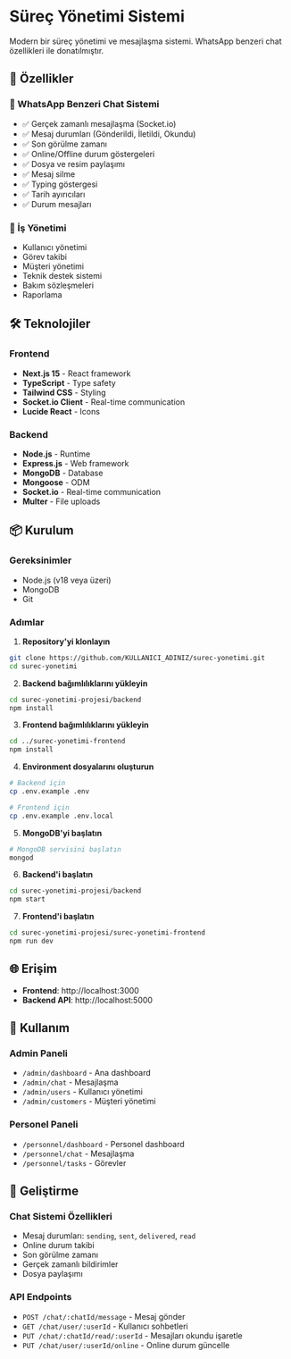 # Süreç Yönetimi Sistemi

Modern bir süreç yönetimi ve mesajlaşma sistemi. WhatsApp benzeri chat özellikleri ile donatılmıştır.

## 🚀 Özellikler

### 💬 WhatsApp Benzeri Chat Sistemi
- ✅ Gerçek zamanlı mesajlaşma (Socket.io)
- ✅ Mesaj durumları (Gönderildi, İletildi, Okundu)
- ✅ Son görülme zamanı
- ✅ Online/Offline durum göstergeleri
- ✅ Dosya ve resim paylaşımı
- ✅ Mesaj silme
- ✅ Typing göstergesi
- ✅ Tarih ayırıcıları
- ✅ Durum mesajları

### 🏢 İş Yönetimi
- Kullanıcı yönetimi
- Görev takibi
- Müşteri yönetimi
- Teknik destek sistemi
- Bakım sözleşmeleri
- Raporlama

## 🛠️ Teknolojiler

### Frontend
- **Next.js 15** - React framework
- **TypeScript** - Type safety
- **Tailwind CSS** - Styling
- **Socket.io Client** - Real-time communication
- **Lucide React** - Icons

### Backend
- **Node.js** - Runtime
- **Express.js** - Web framework
- **MongoDB** - Database
- **Mongoose** - ODM
- **Socket.io** - Real-time communication
- **Multer** - File uploads

## 📦 Kurulum

### Gereksinimler
- Node.js (v18 veya üzeri)
- MongoDB
- Git

### Adımlar

1. **Repository'yi klonlayın**
```bash
git clone https://github.com/KULLANICI_ADINIZ/surec-yonetimi.git
cd surec-yonetimi
```

2. **Backend bağımlılıklarını yükleyin**
```bash
cd surec-yonetimi-projesi/backend
npm install
```

3. **Frontend bağımlılıklarını yükleyin**
```bash
cd ../surec-yonetimi-frontend
npm install
```

4. **Environment dosyalarını oluşturun**
```bash
# Backend için
cp .env.example .env

# Frontend için
cp .env.example .env.local
```

5. **MongoDB'yi başlatın**
```bash
# MongoDB servisini başlatın
mongod
```

6. **Backend'i başlatın**
```bash
cd surec-yonetimi-projesi/backend
npm start
```

7. **Frontend'i başlatın**
```bash
cd surec-yonetimi-projesi/surec-yonetimi-frontend
npm run dev
```

## 🌐 Erişim

- **Frontend**: http://localhost:3000
- **Backend API**: http://localhost:5000

## 📱 Kullanım

### Admin Paneli
- `/admin/dashboard` - Ana dashboard
- `/admin/chat` - Mesajlaşma
- `/admin/users` - Kullanıcı yönetimi
- `/admin/customers` - Müşteri yönetimi

### Personel Paneli
- `/personnel/dashboard` - Personel dashboard
- `/personnel/chat` - Mesajlaşma
- `/personnel/tasks` - Görevler

## 🔧 Geliştirme

### Chat Sistemi Özellikleri
- Mesaj durumları: `sending`, `sent`, `delivered`, `read`
- Online durum takibi
- Son görülme zamanı
- Gerçek zamanlı bildirimler
- Dosya paylaşımı

### API Endpoints
- `POST /chat/:chatId/message` - Mesaj gönder
- `GET /chat/user/:userId` - Kullanıcı sohbetleri
- `PUT /chat/:chatId/read/:userId` - Mesajları okundu işaretle
- `PUT /chat/user/:userId/online` - Online durum güncelle
